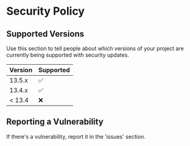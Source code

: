 # Security Policy

## Supported Versions

Use this section to tell people about which versions of your project are
currently being supported with security updates.

| Version | Supported          |
| ------- | ------------------ |
| 13.5.x  | :white_check_mark: |
| 13.4.x  | :white_check_mark: |
| < 13.4  | :x:                |

## Reporting a Vulnerability

If there's a vulnerability, report it in the 'issues' section.
